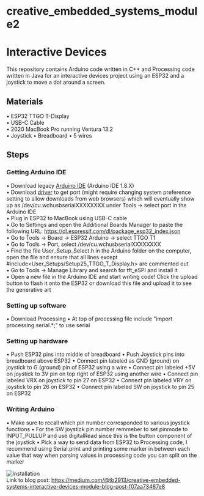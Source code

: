 # creative_embedded_systems_module2

# Interactive Devices

This repository contains Arduino code written in C++ and Processing code written in Java for an interactive devices project using an ESP32 and a joystick to move a dot around a screen.

## Materials
• ESP32 TTGO T-Display <br /> 
• USB-C Cable <br /> 
• 2020 MacBook Pro running Ventura 13.2 <br /> 
• Joystick
• Breadboard
• 5 wires

## Steps
### Getting Arduino IDE
• Download legacy [Arduino IDE](https://www.arduino.cc/en/software) (Arduino IDE 1.8.X) <br /> 
• Download [driver](https://www.google.com/url?q=https://www.wch.cn/downloads/CH34XSER_MAC_ZIP.html&sa=D&source=docs&ust=1678074010916145&usg=AOvVaw2ycl5cICa0WuuEadTZwqtU) to get port (might require changing system preference setting to allow downloads from web browsers) which will eventually show up as /dev/cu.wchusbserialXXXXXXXX under Tools → select port in the Arduino IDE <br /> 
• Plug in ESP32 to MacBook using USB-C cable <br /> 
• Go to Settings and open the Additional Boards Manager to paste the following URL: https://dl.espressif.com/dl/package_esp32_index.json <br /> 
• Go to Tools → Board → ESP32 Arduino → select TTGO T1 <br /> 
• Go to Tools → Port, select /dev/cu.wchusbserialXXXXXXXX <br /> 
• Find the file User_Setup_Select.h in the Arduino folder on the computer, open the file and ensure that all lines except #include<User_Setups/Setup25_TTGO_T_Display.h> are commented out <br /> 
• Go to Tools → Manage Library and search for tft_eSPI and install it <br /> 
• Open a new file in the Arduino IDE and start writing code! Click the upload button to flash it onto the ESP32 or download this file and upload it to see the generative art <br /> 

### Setting up software
• Download Processing 
• At top of processing file include "import processing.serial.*;" to use serial

### Setting up hardware
• Push ESP32 pins into middle of breadboard
• Push Joystick pins into breadboard above ESP32
• Connect pin labeled as GND (ground) on joystick to G (ground) pin of ESP32 using a wire
• Connect pin labeled +5V on joystick to 3V pin on top right of ESP32 using another wire
• Connect pin labeled VRX on joystick to pin 27 on ESP32
• Connect pin labeled VRY on joystick to pin 26 on ESP32
• Connect pin labeled SW on joystick to pin 25 on ESP32

### Writing Arduino
• Make sure to recall which pin number corresponded to various joystick functions 
• For the SW joystick pin number remmeber to set pinmode to INPUT_PULLUP and use digitalRead since this is the button component of the joystick
• Pick a way to send data from ESP32 to Processing code, I recommend using Serial.print and printing some marker in between each value that way when parsing values in processing code you can split on the marker


![Installation](https://imgur.com/a/Gyy7Ci7) <br /> 
Link to blog post: https://medium.com/@tb2913/creative-embedded-systems-interactive-devices-module-blog-post-f07aa73487e8
